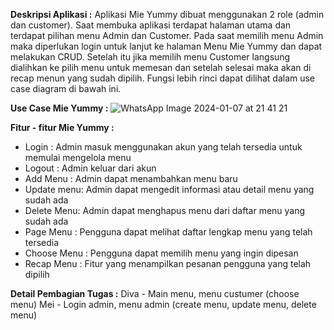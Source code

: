 **Deskripsi Aplikasi :**
Aplikasi Mie Yummy dibuat menggunakan 2 role (admin dan customer). Saat membuka aplikasi terdapat halaman utama dan terdapat pilihan menu Admin dan Customer. Pada saat memilih menu Admin maka diperlukan login untuk lanjut ke halaman Menu Mie Yummy dan dapat melakukan CRUD. Setelah itu jika memilih menu Customer langsung dialihkan ke pilih menu untuk memesan dan setelah selesai maka akan di recap menun yang sudah dipilih. Fungsi lebih rinci dapat dilihat dalam use case diagram di bawah ini.

**Use Case Mie Yummy :**
![WhatsApp Image 2024-01-07 at 21 41 21](https://github.com/divanafisyah/MieYummy/assets/114916145/fa8e1563-4694-4c5e-b41b-ed687e791080)

**Fitur - fitur Mie Yummy :**
- Login : Admin masuk menggunakan akun yang telah tersedia untuk memulai mengelola menu
- Logout : Admin keluar dari akun 
- Add Menu : Admin dapat menambahkan menu baru 
- Update menu: Admin dapat mengedit informasi atau detail menu yang sudah ada 
- Delete Menu: Admin dapat menghapus menu dari daftar menu yang sudah ada
- Page Menu : Pengguna dapat melihat daftar lengkap menu yang telah tersedia
- Choose Menu : Pengguna dapat memilih menu yang ingin dipesan
- Recap Menu : Fitur yang menampilkan pesanan pengguna yang telah dipilih 

**Detail Pembagian Tugas :**
Diva - Main menu, menu custumer (choose menu)
Mei - Login admin, menu admin (create menu, update menu, delete menu)

